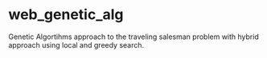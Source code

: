 # web_genetic_alg

Genetic Algortihms approach to the traveling salesman problem with hybrid approach using local and greedy search.